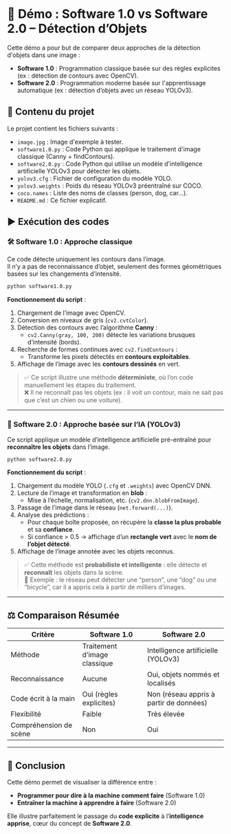 
# 🧠 Démo : Software 1.0 vs Software 2.0 – Détection d’Objets

Cette démo a pour but de comparer deux approches de la détection d'objets dans une image :  
- **Software 1.0** : Programmation classique basée sur des règles explicites (ex : détection de contours avec OpenCV).  
- **Software 2.0** : Programmation moderne basée sur l'apprentissage automatique (ex : détection d’objets avec un réseau YOLOv3).



## 📁 Contenu du projet

Le projet contient les fichiers suivants :

- `image.jpg` : Image d'exemple à tester.
- `software1.0.py` : Code Python qui applique le traitement d'image classique (Canny + findContours).
- `software2.0.py` : Code Python qui utilise un modèle d'intelligence artificielle YOLOv3 pour détecter les objets.
- `yolov3.cfg` : Fichier de configuration du modèle YOLO.
- `yolov3.weights` : Poids du réseau YOLOv3 préentraîné sur COCO.
- `coco.names` : Liste des noms de classes (person, dog, car...).
- `README.md` : Ce fichier explicatif.


## ▶️ Exécution des codes

### 🛠 Software 1.0 : Approche classique

Ce code détecte uniquement les contours dans l’image.  
Il n’y a pas de reconnaissance d’objet, seulement des formes géométriques basées sur les changements d’intensité.

```bash
python software1.0.py
```

**Fonctionnement du script** :

1. Chargement de l’image avec OpenCV.
2. Conversion en niveaux de gris (`cv2.cvtColor`).
3. Détection des contours avec l’algorithme **Canny** :
   - `cv2.Canny(gray, 100, 200)` détecte les variations brusques d’intensité (bords).
4. Recherche de formes continues avec `cv2.findContours` :
   - Transforme les pixels détectés en **contours exploitables**.
5. Affichage de l’image avec les **contours dessinés** en vert.

> ✅ Ce script illustre une méthode **déterministe**, où l’on code manuellement les étapes du traitement.  
> ❌ Il ne reconnaît pas les objets (ex : il voit un contour, mais ne sait pas que c’est un chien ou une voiture).

---

### 🤖 Software 2.0 : Approche basée sur l’IA (YOLOv3)

Ce script applique un modèle d’intelligence artificielle pré-entraîné pour **reconnaître les objets** dans l’image.

```bash
python software2.0.py
```

**Fonctionnement du script** :

1. Chargement du modèle YOLO (`.cfg` et `.weights`) avec OpenCV DNN.
2. Lecture de l’image et transformation en **blob** :
   - Mise à l’échelle, normalisation, etc. (`cv2.dnn.blobFromImage`).
3. Passage de l’image dans le réseau (`net.forward(...)`).
4. Analyse des prédictions :
   - Pour chaque boîte proposée, on récupère la **classe la plus probable** et sa **confiance**.
   - Si confiance > 0.5 → affichage d’un **rectangle vert** avec le **nom de l’objet détecté**.
5. Affichage de l’image annotée avec les objets reconnus.

> ✅ Cette méthode est **probabiliste et intelligente** : elle détecte et **reconnaît** les objets dans la scène.  
> 🤯 Exemple : le réseau peut détecter une “person”, une “dog” ou une “bicycle”, car il a appris cela à partir de milliers d’images.

---

## ⚖️ Comparaison Résumée

| Critère               | Software 1.0                       | Software 2.0                            |
|-----------------------|------------------------------------|-----------------------------------------|
| Méthode               | Traitement d’image classique       | Intelligence artificielle (YOLOv3)      |
| Reconnaissance        | Aucune                             | Oui, objets nommés et localisés         |
| Code écrit à la main  | Oui (règles explicites)            | Non (réseau appris à partir de données) |
| Flexibilité           | Faible                             | Très élevée                              |
| Compréhension de scène| Non                                | Oui                                      |

---

## 🧠 Conclusion

Cette démo permet de visualiser la différence entre :
- **Programmer pour dire à la machine comment faire** (Software 1.0)
- **Entraîner la machine à apprendre à faire** (Software 2.0)

Elle illustre parfaitement le passage du **code explicite** à l’**intelligence apprise**, cœur du concept de **Software 2.0**.
```
